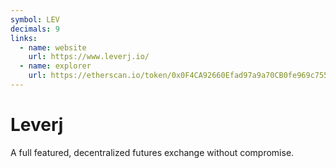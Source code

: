 ```yaml
---
symbol: LEV
decimals: 9
links:
  - name: website
    url: https://www.leverj.io/
  - name: explorer
    url: https://etherscan.io/token/0x0F4CA92660Efad97a9a70CB0fe969c755439772C
---
```


# Leverj

A full featured, decentralized futures exchange without compromise.
